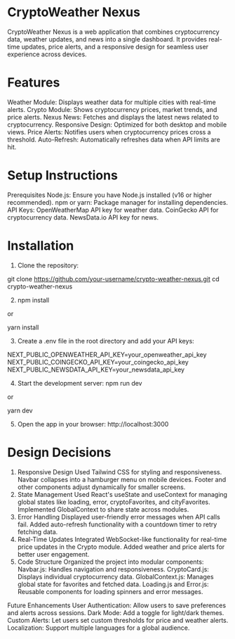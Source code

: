 # CryptoWeather Nexus
CryptoWeather Nexus is a web application that combines cryptocurrency data, weather updates, and news into a single dashboard. It provides real-time updates, price alerts, and a responsive design for seamless user experience across devices.

# Features
Weather Module: Displays weather data for multiple cities with real-time alerts.
Crypto Module: Shows cryptocurrency prices, market trends, and price alerts.
Nexus News: Fetches and displays the latest news related to cryptocurrency.
Responsive Design: Optimized for both desktop and mobile views.
Price Alerts: Notifies users when cryptocurrency prices cross a threshold.
Auto-Refresh: Automatically refreshes data when API limits are hit.

# Setup Instructions
Prerequisites
Node.js: Ensure you have Node.js installed (v16 or higher recommended).
npm or yarn: Package manager for installing dependencies.
API Keys:
OpenWeatherMap API key for weather data.
CoinGecko API for cryptocurrency data.
NewsData.io API key for news.

# Installation

1. Clone the repository:

git clone https://github.com/your-username/crypto-weather-nexus.git
cd crypto-weather-nexus

2. npm install

 or

yarn install

3. Create a .env file in the root directory and add your API keys:

NEXT_PUBLIC_OPENWEATHER_API_KEY=your_openweather_api_key
NEXT_PUBLIC_COINGECKO_API_KEY=your_coingecko_api_key
NEXT_PUBLIC_NEWSDATA_API_KEY=your_newsdata_api_key

4. Start the development server:
   npm run dev

 or

yarn dev

5. Open the app in your browser:
   http://localhost:3000

# Design Decisions

1. Responsive Design
   Used Tailwind CSS for styling and responsiveness.
   Navbar collapses into a hamburger menu on mobile devices.
   Footer and other components adjust dynamically for smaller screens.
2. State Management
   Used React's useState and useContext for managing global states like loading, error, cryptoFavorites, and cityFavorites.
   Implemented GlobalContext to share state across modules.
3. Error Handling
   Displayed user-friendly error messages when API calls fail.
   Added auto-refresh functionality with a countdown timer to retry fetching data.
4. Real-Time Updates
   Integrated WebSocket-like functionality for real-time price updates in the Crypto module.
   Added weather and price alerts for better user engagement.
5. Code Structure
   Organized the project into modular components:
   Navbar.js: Handles navigation and responsiveness.
   CryptoCard.js: Displays individual cryptocurrency data.
   GlobalContext.js: Manages global state for favorites and fetched data.
   Loading.js and Error.js: Reusable components for loading spinners and error messages.

Future Enhancements
User Authentication: Allow users to save preferences and alerts across sessions.
Dark Mode: Add a toggle for light/dark themes.
Custom Alerts: Let users set custom thresholds for price and weather alerts.
Localization: Support multiple languages for a global audience.
